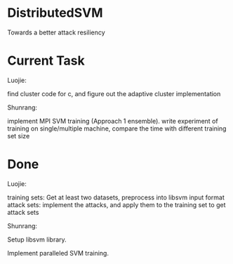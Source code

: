 DistributedSVM
==============

Towards a better attack resiliency


Current Task
============
Luojie:

find cluster code for c, and figure out the adaptive cluster implementation

Shunrang:

implement MPI SVM training (Approach 1 ensemble). 
write experiment of training on single/multiple machine, compare the time with different training set size



Done
============

Luojie:

training sets: Get at least two datasets, preprocess into libsvm input format
attack sets: implement the attacks, and apply them to the training set to get attack sets

Shunrang:

Setup libsvm library.

Implement paralleled SVM training.





